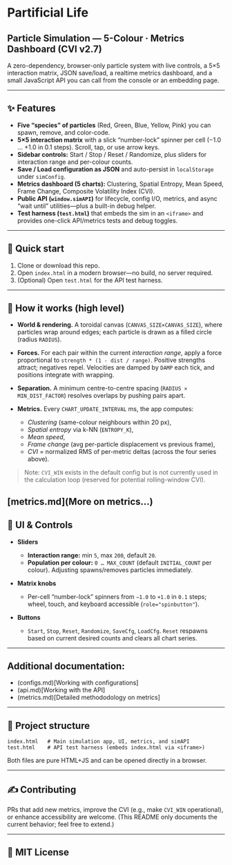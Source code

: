 # Partificial Life
## Particle Simulation — 5-Colour · Metrics Dashboard (CVI v2.7)

A zero-dependency, browser-only particle system with live controls, a 5×5 interaction matrix, JSON save/load, a realtime metrics dashboard, and a small JavaScript API you can call from the console or an embedding page.&#x20;

---

## ✨ Features

* **Five “species” of particles** (Red, Green, Blue, Yellow, Pink) you can spawn, remove, and color-code.&#x20;
* **5×5 interaction matrix** with a slick “number-lock” spinner per cell (−1.0 … +1.0 in 0.1 steps). Scroll, tap, or use arrow keys.&#x20;
* **Sidebar controls:** Start / Stop / Reset / Randomize, plus sliders for interaction range and per-colour counts.&#x20;
* **Save / Load configuration as JSON** and auto-persist in `localStorage` under `simConfig`.&#x20;
* **Metrics dashboard (5 charts):** Clustering, Spatial Entropy, Mean Speed, Frame Change, Composite Volatility Index (CVI).&#x20;
* **Public API (`window.simAPI`)** for lifecycle, config I/O, metrics, and async “wait until” utilities—plus a built-in debug helper.&#x20;
* **Test harness (`test.html`)** that embeds the sim in an `<iframe>` and provides one-click API/metrics tests and debug toggles.&#x20;

---

## 🏁 Quick start

1. Clone or download this repo.
2. Open `index.html` in a modern browser—no build, no server required.&#x20;
3. (Optional) Open `test.html` for the API test harness.&#x20;

---

## 🧠 How it works (high level)

* **World & rendering.** A toroidal canvas (`CANVAS_SIZE×CANVAS_SIZE`), where particles wrap around edges; each particle is drawn as a filled circle (radius `RADIUS`).&#x20;
* **Forces.** For each pair within the current *interaction range*, apply a force proportional to `strength * (1 - dist / range)`. Positive strengths attract; negatives repel. Velocities are damped by `DAMP` each tick, and positions integrate with wrapping.&#x20;
* **Separation.** A minimum centre-to-centre spacing (`RADIUS × MIN_DIST_FACTOR`) resolves overlaps by pushing pairs apart.&#x20;
* **Metrics.** Every `CHART_UPDATE_INTERVAL` ms, the app computes:

  * *Clustering* (same-colour neighbours within 20 px),
  * *Spatial entropy* via k-NN (`ENTROPY_K`),
  * *Mean speed*,
  * *Frame change* (avg per-particle displacement vs previous frame),
  * *CVI* = normalized RMS of per-metric deltas (across the four series above).&#x20;

> Note: `CVI_WIN` exists in the default config but is not currently used in the calculation loop (reserved for potential rolling-window CVI).&#x20;

[metrics.md](More on metrics...)
---

## 🧰 UI & Controls

* **Sliders**

  * **Interaction range:** min `5`, max `200`, default `20`.&#x20;
  * **Population per colour:** `0 … MAX_COUNT` (default `INITIAL_COUNT` per colour). Adjusting spawns/removes particles immediately.&#x20;
* **Matrix knobs**

  * Per-cell “number-lock” spinners from `−1.0` to `+1.0` in `0.1` steps; wheel, touch, and keyboard accessible (`role="spinbutton"`).&#x20;
* **Buttons**

  * `Start`, `Stop`, `Reset`, `Randomize`, `SaveCfg`, `LoadCfg`. `Reset` respawns based on current desired counts and clears all chart series.&#x20;

---

## Additional documentation:  
* (configs.md)[Working with configurations]
* (api.md)[Working with the API]
* (metrics.md)[Detailed methododology on metrics]

---

## 📂 Project structure

```
index.html   # Main simulation app, UI, metrics, and simAPI
test.html    # API test harness (embeds index.html via <iframe>)
```

Both files are pure HTML+JS and can be opened directly in a browser.

---

## ✍️ Contributing

PRs that add new metrics, improve the CVI (e.g., make `CVI_WIN` operational), or enhance accessibility are welcome. (This README only documents the current behavior; feel free to extend.)&#x20;

---

## 📜 MIT License

